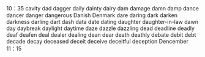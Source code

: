 10：35
cavity
dad
dagger
daily
dainty
dairy
dam
damage
damn
damp
dance
dancer
danger
dangerous
Danish
Denmark
dare
daring
dark
darken
darkness
darling
dart
dash
data
date
dating
daughter
daughter-in-law
dawn
day
daybreak
daylight
daytime
daze
dazzle
dazzling
dead
deadline
deadly
deaf
deafen
deal
dealer
dealing
dean
dear
death
deathly
debate
debit
debt
decade
decay
deceased
deceit
deceive
deceitful
deception
Dencember
11：15